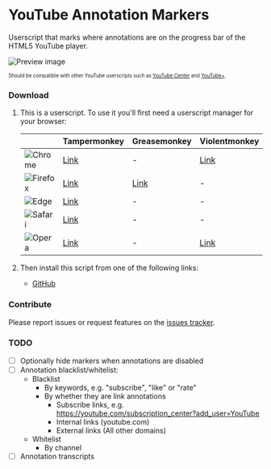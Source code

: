 # YouTube Annotation Markers
Userscript that marks where annotations are on the progress bar of the HTML5 YouTube player.

![Preview image][preview]

<sub><sup>
Should be compatible with other YouTube userscripts such as [YouTube Center][ytc] and [YouTube+][yt+].
</sup></sub>

### Download
1. This is a userscript. To use it you'll first need a userscript manager for your browser:

   |          | Tampermonkey | Greasemonkey | Violentmonkey |
   |----------|--------------|--------------|---------------|
   ![Chrome]  | [Link][ch-t] | -            | [Link][ch-v]  |
   ![Firefox] | [Link][ff-t] | [Link][ff-g] | -             |
   ![Edge]    | [Link][ed-t] | -            | -             |
   ![Safari]  | [Link][sa-t] | -            | -             |
   ![Opera]   | [Link][op-t] | -            | [Link][op-v]  |

2. Then install this script from one of the following links:
   - [GitHub][gh-dl]

### Contribute
Please report issues or request features on the [issues tracker][issues].

### TODO
- [ ] Optionally hide markers when annotations are disabled
- [ ] Annotation blacklist/whitelist:
    - Blacklist
      - By keywords, e.g. "subscribe", "like" or "rate"
      - By whether they are link annotations
        - Subscribe links, e.g. https://youtube.com/subscription_center?add_user=YouTube
        - Internal links (youtube.com)
        - External links (All other domains)
    - Whitelist
      - By channel
- [ ] Annotation transcripts

[preview]: https://cdn.rawgit.com/HatScripts/YouTubeAnnotationMarkers/master/preview.png
[ytc]:     https://github.com/YePpHa/YouTubeCenter
[yt+]:     https://github.com/ParticleCore/Particle
[gh-dl]:   https://github.com/HatScripts/YouTubeAnnotationMarkers/raw/master/youtube-annotation-markers.user.js
[issues]:  https://github.com/HatScripts/YouTubeAnnotationMarkers/issues
[chrome]:  https://hatscripts.com/a.svg?i=chrome&w=24         "Chrome"
[firefox]: https://hatscripts.com/a.svg?i=firefox&w=24        "Firefox"
[edge]:    https://hatscripts.com/a.svg?i=microsoft-edge&w=24 "Edge"
[safari]:  https://hatscripts.com/a.svg?i=safari&w=24         "Safari"
[opera]:   https://hatscripts.com/a.svg?i=opera&w=24          "Opera"
[ch-t]:    https://chrome.google.com/webstore/detail/tampermonkey/dhdgffkkebhmkfjojejmpbldmpobfkfo
[ch-v]:    https://chrome.google.com/webstore/detail/violentmonkey/jinjaccalgkegednnccohejagnlnfdag
[ff-t]:    https://addons.mozilla.org/firefox/addon/tampermonkey/
[ff-g]:    https://addons.mozilla.org/firefox/addon/greasemonkey/
[ed-t]:    https://www.microsoft.com/store/apps/9NBLGGH5162S
[sa-t]:    https://safari.tampermonkey.net/tampermonkey.safariextz
[op-t]:    https://addons.opera.com/extensions/details/tampermonkey-beta/
[op-v]:    https://addons.opera.com/extensions/details/violent-monkey/
